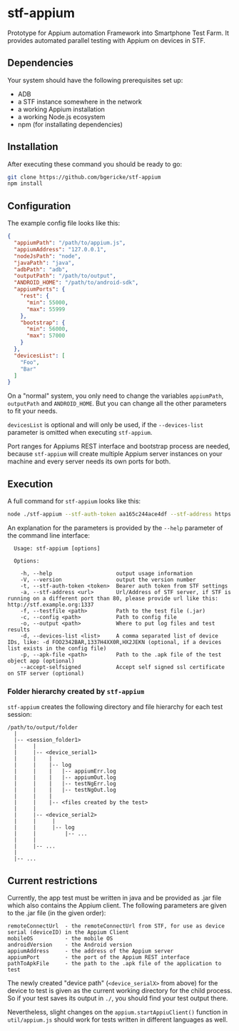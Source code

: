# stf-appium

Prototype for Appium automation Framework into Smartphone Test Farm. It provides automated parallel testing with Appium on devices in STF.

## Dependencies

Your system should have the following prerequisites set up:

  * ADB
  * a STF instance somewhere in the network
  * a working Appium installation
  * a working Node.js ecosystem
  * npm (for installating dependencies)

## Installation

After executing these command you should be ready to go:
``` Bash
git clone https://github.com/bgericke/stf-appium
npm install
```

## Configuration

The example config file looks like this:
``` JSON
{
  "appiumPath": "/path/to/appium.js",
  "appiumAddress": "127.0.0.1",
  "nodeJsPath": "node",
  "javaPath": "java",
  "adbPath": "adb",
  "outputPath": "/path/to/output",
  "ANDROID_HOME": "/path/to/android-sdk",
  "appiumPorts": {
    "rest": {
      "min": 55000,
      "max": 55999
    },
    "bootstrap": {
      "min": 56000,
      "max": 57000
    }
  },
  "devicesList": [
    "Foo",
    "Bar"
  ]
}
```

On a "normal" system, you only need to change the variables `appiumPath`, `outputPath` and `ANDROID_HOME`. But you can change all the other parameters to fit your needs.

`devicesList` is optional and will only be used, if the `--devices-list` parameter is omitted when executing `stf-appium`.

Port ranges for Appiums REST interface and bootstrap process are needed, because `stf-appium` will create multiple Appium server instances on your machine and every server needs its own ports for both.

## Execution

A full command for `stf-appium` looks like this:
``` Bash
node ./stf-appium --stf-auth-token aa165c244ace4df --stf-address https://stf.example.org:1337 --testfile ./testfile.jar --config ./config.json --output ./test-out --devices-list serial1,serial2,serial3,... --accept-selfsigned
```

An explanation for the parameters is provided by the `--help` parameter of the command line interface:
```
  Usage: stf-appium [options]

  Options:

    -h, --help                    output usage information
    -V, --version                 output the version number
    -t, --stf-auth-token <token>  Bearer auth token from STF settings
    -a, --stf-address <url>       Url/Address of STF server, if STF is running on a different port than 80, please provide url like this: http://stf.example.org:1337
    -f, --testfile <path>         Path to the test file (.jar)
    -c, --config <path>           Path to config file
    -o, --output <path>           Where to put log files and test results
    -d, --devices-list <list>     A comma separated list of device IDs, like: -d FOO2342BAR,1337H4XX0R,HX2JEKN (optional, if a devices list exists in the config file)
    -p, --apk-file <path>         Path to the .apk file of the test object app (optional)
    --accept-selfsigned           Accept self signed ssl certificate on STF server (optional)
```

### Folder hierarchy created by `stf-appium`

`stf-appium` creates the following directory and file hierarchy for each test session:

```
/path/to/output/folder
  |
  |-- <session_folder1>
  |     |
  |     |-- <device_serial1>
  |     |    |
  |     |    |-- log
  |     |    |   |-- appiumErr.log
  |     |    |   |-- appiumOut.log
  |     |    |   |-- testNgErr.log
  |     |    |   |-- testNgOut.log
  |     |    |
  |     |    |-- <files created by the test>
  |     |
  |     |-- <device_serial2>
  |     |     |
  |     |     |-- log
  |     |         |-- ...
  |     |
  |     |-- ...
  |
  |-- ...
```

## Current restrictions

Currently, the app test must be written in java and be provided as .jar file which also contains the Appium client. 
The following parameters are given to the .jar file (in the given order):

```
remoteConnectUrl  - the remoteConnectUrl from STF, for use as device serial (deviceID) in the Appium Client
mobileOS          - the mobile OS
androidVersion    - the Android version
appiumAddress     - the address of the Appium server
appiumPort        - the port of the Appium REST interface
pathToApkFile     - the path to the .apk file of the application to test
```

The newly created "device path" (`<device_serialX>` from above) for the device to test is given as the current working directory for the child process. So if your test saves its output in `./`, you should find your test output there.

Nevertheless, slight changes on the `appium.startAppiuClient()` function in `util/appium.js` should work for tests written in different languages as well.
